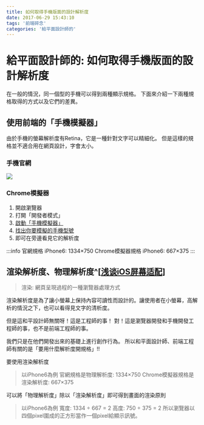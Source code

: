 ```yaml
---
title: 如何取得手機版面的設計解析度
date: 2017-06-29 15:43:10
tags: '前端碎念'
categories: '給平面設計師的'
---
```


# 給平面設計師的: 如何取得手機版面的設計解析度

在一般的情況，同一個型的手機可以得到兩種顯示規格。
下面來介紹一下兩種規格取得的方式以及它們的差異。

## 使用前端的「手機模擬器」

由於手機的螢幕解析度有Retina，它是一種針對文字可以精細化。
但是這樣的規格並不適合用在網頁設計，字會太小。

### 手機官網
![](https://i.imgur.com/UddGE6H.png)

### Chrome模擬器
1. 開啟瀏覽器
2. 打開「開發者模式」
3. [啟動「手機模擬器」](https://developers.google.com/web/tools/chrome-devtools/device-mode/)
4. [找出你要模擬的手機型號](https://developers.google.com/web/tools/chrome-devtools/device-mode/emulate-mobile-viewports)
5. 即可在旁邊看見它的解析度

:::info
官網規格 iPhone6: 1334×750
Chrome模擬器規格 iPhone6: 667×375
:::


## 渲染解析度、物理解析度^[[浅谈iOS屏幕适配](http://liumh.com/2015/10/21/ios-image-related-matching/)]

> 渲染: 網頁呈現過程的一種瀏覽器處理方式

渲染解析度是為了讓小螢幕上保持內容可讀性而設計的。讓使用者在小螢幕，高解析的情況之下，也可以看得見文字的清析度。

但是這和平設計師無關呀！這是工程師的事！
對！這是瀏覽器開發和手機開發工程師的事，也不是前端工程師的事。

我們只是在他們開發出來的基礎上進行創作行為。
所以和平面設計師、前端工程師有關的是「要用什麼解析度開規格」!!

要使用渲染解析度

> 以iPhone6為例
官網規格是物理解析度: 1334×750
Chrome模擬器規格是渲染解析度: 667×375

可以將「物理解析度」除以「渲染解析度」即可得到畫面的渲染原則

> 以iPhone6為例
寬度: 1334 ÷ 667 = 2
高度: 750 ÷ 375 = 2
所以瀏覽器以四個pixel圍成的正方形當作一個pixel給顯示訊號。
